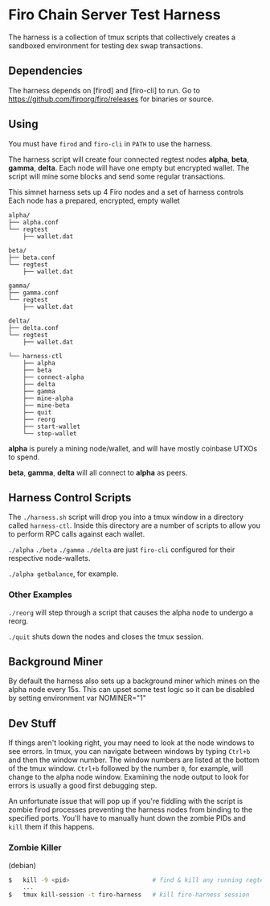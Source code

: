 # Firo Chain Server Test Harness

The harness is a collection of tmux scripts that collectively creates a
sandboxed environment for testing dex swap transactions.

## Dependencies

The harness depends on [firod] and [firo-cli] to run.
Go to <https://github.com/firoorg/firo/releases> for binaries or source.

## Using

You must have `firod` and `firo-cli` in `PATH` to use the harness.

The harness script will create four connected regtest nodes **alpha**, **beta**,
**gamma**, **delta**. Each node will have one empty but encrypted wallet. The script will mine some blocks and send some regular transactions.

This simnet harness sets up 4 Firo nodes and a set of harness controls
Each node has a prepared, encrypted, empty wallet

```text
alpha/
├── alpha.conf
└── regtest
    ├── wallet.dat

beta/
├── beta.conf
└── regtest
    ├── wallet.dat

gamma/
├── gamma.conf
└── regtest
    ├── wallet.dat

delta/
├── delta.conf
└── regtest
    ├── wallet.dat

└── harness-ctl
    ├── alpha
    ├── beta
    ├── connect-alpha
    ├── delta
    ├── gamma
    ├── mine-alpha
    ├── mine-beta
    ├── quit
    ├── reorg
    ├── start-wallet
    └── stop-wallet
```

**alpha** is purely a mining node/wallet, and will have mostly coinbase
UTXOs to spend.

**beta**, **gamma**, **delta** will all connect to **alpha** as peers.

## Harness Control Scripts

The `./harness.sh` script will drop you into a tmux window in a directory
called `harness-ctl`. Inside this directory are a number of scripts to
allow you to perform RPC calls against each wallet.

`./alpha` `./beta` `./gamma` `./delta` are just `firo-cli` configured for their
respective node-wallets.

`./alpha getbalance`, for example.

### Other Examples 

`./reorg` will step through a script that causes the alpha node to undergo a reorg.

`./quit` shuts down the nodes and closes the tmux session.

## Background Miner

By default the harness also sets up a background miner which mines on the alpha
node every 15s. This can upset some test logic so it can be disabled by
setting environment var NOMINER="1"

## Dev Stuff

If things aren't looking right, you may need to look at the node windows to
see errors. In tmux, you can navigate between windows by typing `Ctrl+b` and
then the window number. The window numbers are listed at the bottom
of the tmux window. `Ctrl+b` followed by the number `0`, for example, will
change to the alpha node window. Examining the node output to look for errors
is usually a good first debugging step.

An unfortunate issue that will pop up if you're fiddling with the script is
zombie firod processes preventing the harness nodes from binding to the
specified ports. You'll have to manually hunt down the zombie PIDs and `kill`
them if this happens.

### Zombie Killer

(debian)

```bash
$   kill -9 <pid>                       # find & kill any running regtest daemons
    ...
$   tmux kill-session -t firo-harness   # kill firo-harness session
```
